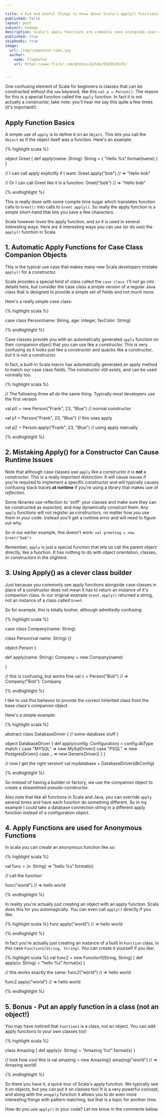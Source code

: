 ```yaml
---

title: 4 Fun and Useful Things to Know about Scala's apply() functions
published: false
layout: post
subject: hadoop
description: Scala's apply functions are commonly seen alongside case classes, but they can do so much more. Here are 4 fun ways they are used in Scala.
published: true
skipbooks: true
image:
  url: /img/companion-cube.jpg
  author:
    name: flughafen
    url: https://www.flickr.com/photos/p1hde/6589630165/


---
```


One confusing element of Scala for beginners is classes that can be constructed without the `new` keyword, like this `val p = Person()`. The reason for this is a special function called the `apply` function. In fact it is not actually a constructor, take note: you'll hear me say this quite a few times (it's important!).

## Apply Function Basics

A simple use of `apply` is to define it on an `Object`. This lets you call the `Object` as if the object itself was a function. Here's an example:

{% highlight scala %}

object Greet {
 def apply(name: String): String = {
   "Hello %s".format(name)
 }
}


// I can call apply explicitly if I want:
Greet.apply("bob")
// => "Hello bob"

// Or I can call Greet like it is a function:
Greet("bob")
// => "Hello bob"


{% endhighlight %}

This is really done with some compile time sugar which translates function calls to `Greet()` into calls to `Greet.apply()`. So really the apply function is a simple short-hand that lets you save a few characters.

Scala however loves the apply function, and so it is used in several interesting ways. Here are 4 interesting ways you can use (or do use) the `apply()` function in Scala.

## 1. Automatic Apply Functions for Case Class Companion Objects

This is the typical use case that makes many new Scala developers mistake `apply()` for a constructor.

Scala provides a special kind of class called the `case class`. I'll not go into details here, but consider the case class a simple version of a regular Java class that is designed to provide a simple set of fields and not much more.

Here's a really simple case class:

{% highlight scala %}

case class Person(name: String, age: Integer, favColor: String)

{% endhighlight %}

Case classes provide you with an automatically generated `apply` function on their companion object that you can use like a constructor. This is very confusing as it looks just like a constructor and quacks like a constructor, but it is not a constructor.

In fact, a built-in Scala macro has automatically generated an apply method to match our case class fields. The constructor still exists, and can be used normally too.

{% highlight scala %}

// The following three all do the same thing. Typically most developers use the first version

val p0 = new Person("Frank", 23, "Blue") // normal constructor

val p1 = Person("Frank", 23, "Blue") // this uses apply

val p2 = Person.apply("Frank", 23, "Blue") // using apply manually


{% endhighlight %}

## 2. Mistaking Apply() for a Constructor Can Cause Runtime Issues

Note that although case classes use `apply` like a constructor it is **not** a constructor. This is a really important distinction. It will cause issues if you're required to implement a specific constructor and will typically causes confusing stack traces **at runtime** if you're using a library that makes use of *reflection*.

Some libraries use reflection to 'sniff' your classes and make sure they can be constructed as expected, and may dynamically construct them. Any `apply` functions will not register as constructors, no matter how *you* use them in your code. Instead you'll get a runtime error and will need to figure out why.

So in our earlier example, this doesn't work: `val greeting = new Greet("bob")`.

Remember, `apply` is just a special function that lets us call the parent object directly, like a function. It has nothing to do with object orientation, classes, or constructors in the slightest.

## 3. Using Apply() as a clever class builder

Just because you commonly see apply functions alongside case classes in place of a constructor does not mean it has to return an instance of it's companion class. In our original example `Greet.apply()` returned a string, not an instance of a class called `Greet`.

So for example, this is totally kosher, although admittedly confusing:

{% highlight scala %}

case class Company(name: String)

class Person(val name: String) {}

object Person {

  def apply(name: String): Company = new Company(name)

}

// this is confusing, but works fine
val c = Person("Bob")
// => Company("Bob"): Company


{% endhighlight %}

I like to use this behavior to provide the correct inherited class from the base class's companion object.

Here's a simple example:

{% highlight scala %}

abstract class DatabaseDriver {
  // some database stuff
}

object DatabaseDriver {
  def apply(config: Configuration) = config.dbType match {
    case "MYSQL" => new MySqlDriver()
    case "PSQL" => new PostgresDriver()
    case _ => new GenericDriver()
  }
}

// now I get the right version!
val mydatabase = DatabaseDriver(dbConfig)

{% endhighlight %}

So instead of having a builder or factory, we use the companion object to create a streamlined pseudo-constructor.


Also note that like all functions in Scala and Java, you can override `apply` several times and have each function do something different. So in my example I could take a database connection string in a different apply function instead of a configuration object.


## 4. Apply Functions are used for Anonymous Functions

In scala you can create an anonymous function like so:

{% highlight scala %}

val func = (x: String) => "hello %s".format(x)

// call the function

func("world")
// => hello world

{% endhighlight %}

In reality you're actually just creating an object with an apply function. Scala does this for you automagically. You can even call `apply()` directly if you like:

{% highlight scala %}
  func.apply("world")
  // => hello world

{% endhighlight %}

In fact you're actually just creating an instance of a built in `Function` class, in this case `Function1[String, String]`. You can create it yourself if you like:

{% highlight scala %}
  val func2 = new Function1[String, String] {
    def apply(x: String) = "hello %s".format(x)
  }

// this works exactly the same:
func2("world")
// => hello world

func2.apply("world")
// => hello world

{% endhighlight %}


## 5. Bonus - Put an apply function in a class (not an object!)

You may have noticed that `Function1` is a class, not an object. You can add apply functions to your own classes too!

{% highlight scala %}

class Amazing {
  def apply(x: String) = "Amazing %s!".format(x)
}

// look how cool this is
val amazing = new Amazing()
amazing("world")
// => Amazing world!


{% endhighlight %}


So there you have it, a quick tour of Scala's apply function. We typically see it on objects, but you can put it on classes too! It is a very powerful concept, and along with the `unapply` function it allows you to do even more interesting things with pattern matching, but that is a topic for another time.

How do you use `apply()` in your code? Let me know in the comments below.
